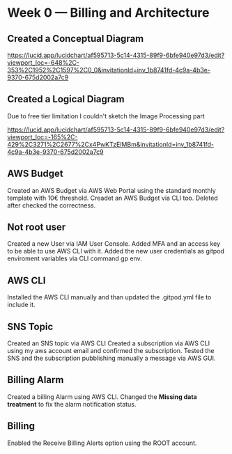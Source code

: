 # Week 0 — Billing and Architecture

## Created a Conceptual Diagram

https://lucid.app/lucidchart/af595713-5c14-4315-89f9-6bfe940e97d3/edit?viewport_loc=-648%2C-353%2C1952%2C1597%2C0_0&invitationId=inv_1b8741fd-4c9a-4b3e-9370-675d2002a7c9

## Created a Logical Diagram

Due to free tier limitation I couldn't sketch the Image Processing part

https://lucid.app/lucidchart/af595713-5c14-4315-89f9-6bfe940e97d3/edit?viewport_loc=-165%2C-429%2C3271%2C2677%2Cx4PwKTzElMBm&invitationId=inv_1b8741fd-4c9a-4b3e-9370-675d2002a7c9

## AWS Budget

Created an AWS Budget via AWS Web Portal using the standard monthly template with 10€ threshold.
Creadet an AWS Budget via CLI too. Deleted after checked the correctness. 

## Not root user
Created a new User via IAM User Console.
Added MFA and an access key to be able to use AWS CLI with it.
Added the new user credentials as gitpod enviroment variables via CLI command gp env.

## AWS CLI
Installed the AWS CLI manually and than updated the .gitpod.yml file to include it.

## SNS Topic
Created an SNS topic via AWS CLI
Created a subscription via AWS CLI using my aws account email and confirmed the subscription.
Tested the SNS and the subscription pubblishing manually a message via AWS GUI.

## Billing Alarm
Created a billing Alarm using AWS CLI.
Changed the __Missing data treatment__ to fix the alarm notification status.

## Billing
Enabled the Receive Billing Alerts option using the ROOT account.